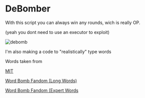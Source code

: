 # DeBomber
With this script you can always win any rounds, wich is really OP.

(yeah you dont need to use an executor to exploit)

![debomb](https://user-images.githubusercontent.com/53323309/122628811-02ee5d80-d0eb-11eb-9146-15f5fa2c3edd.gif)

I'm also making a code to "realistically" type words

Words taken from

[MIT](https://www.mit.edu/~ecprice/wordlist.10000)

[Word Bomb Fandom (Long Words)](https://wordbombroblox.fandom.com/wiki/List_of_long_words)

[Word Bomb Fandom (Expert Words](https://wordbombroblox.fandom.com/wiki/List_of_expert_words)
